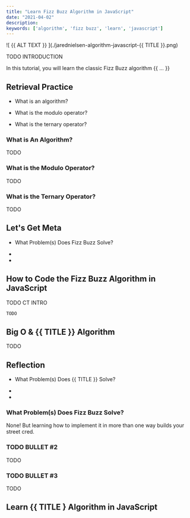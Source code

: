 ```yaml
---
title: "Learn Fizz Buzz Algorithm in JavaScript"
date: "2021-04-02"
description: 
keywords: ['algorithm', 'fizz buzz', 'learn', 'javascript']
---
```



![ {{ ALT TEXT }} ](./jarednielsen-algorithm-javascript-{{ TITLE }}.png)


TODO INTRODUCTION

In this tutorial, you will learn the classic Fizz Buzz algorithm {{ ... }}


## Retrieval Practice

* What is an algorithm? 

* What is the modulo operator? 

* What is the ternary operator?


### What is An Algorithm? 

TODO 


### What is the Modulo Operator?

TODO


### What is the Ternary Operator?

TODO


## Let's Get Meta

* What Problem(s) Does Fizz Buzz Solve? 

* 

* 


## How to Code the Fizz Buzz Algorithm in JavaScript 


TODO CT INTRO




```js
TODO
```


## Big O & {{ TITLE }} Algorithm

TODO 


## Reflection

* What Problem(s) Does {{ TITLE }} Solve? 

* 

* 


### What Problem(s) Does Fizz Buzz Solve?

None! But learning how to implement it in more than one way builds your street cred. 


### TODO BULLET #2

TODO


### TODO BULLET #3

TODO


## Learn {{ TITLE } Algorithm in JavaScript




